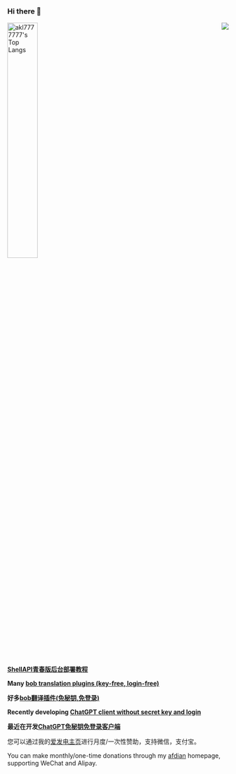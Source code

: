### Hi there 👋
<a href="https://github.com/akl7777777">
  <img align="right" src="https://github-readme-stats-mu-azure.vercel.app/api?username=akl7777777&show_icons=true&theme=default" />
  <img src="https://github-readme-stats.vercel.app/api/top-langs/?username=akl7777777&layout=compact&hide_border=true&langs_count=10" alt="akl7777777's Top Langs" width="37%" /> 
</a>

**[ShellAPI青春版后台部署教程](https://www.bilibili.com/video/BV14m421u7EL/?share_source=copy_web&vd_source=432f61ba95857b0719a349602ad5a705)**

**Many [bob translation plugins (key-free, login-free)](https://github.com/akl7777777/bob-plugin-akl-deepl-free-translate)**

**好多[bob翻译插件(免秘钥,免登录)](https://github.com/akl7777777/bob-plugin-akl-deepl-free-translate)**

**Recently developing [ChatGPT client without secret key and login](https://github.com/akl7777777/ShellGPT)**

**最近在开发[ChatGPT免秘钥免登录客户端](https://github.com/akl7777777/ShellGPT)**

您可以通过我的[爱发电主页](https://afdian.com/a/akl7777777)进行月度/一次性赞助，支持微信，支付宝。

You can make monthly/one-time donations through my [afdian](https://afdian.net/a/akl7777777) homepage, supporting WeChat and Alipay.

<!--
**akl7777777/akl7777777** is a ✨ _special_ ✨ repository because its `README.md` (this file) appears on your GitHub profile.

Here are some ideas to get you started:

- 🔭 I’m currently working on ...
- 🌱 I’m currently learning ...
- 👯 I’m looking to collaborate on ...
- 🤔 I’m looking for help with ...
- 💬 Ask me about ...
- 📫 How to reach me: ...
- 😄 Pronouns: ...
- ⚡ Fun fact: ...
-->

